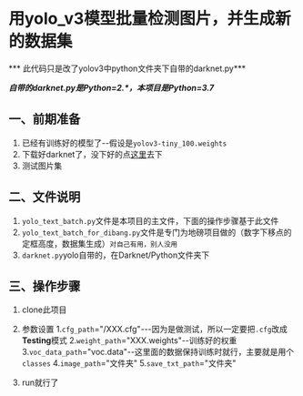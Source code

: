 # 用yolo_v3模型批量检测图片，并生成新的数据集
*** 此代码只是改了yolov3中python文件夹下自带的darknet.py***

***自带的darknet.py是Python=2.\*，本项目是Python=3.7***
## 一、前期准备
1. 已经有训练好的模型了--假设是`yolov3-tiny_100.weights`
2. 下载好darknet了，没下好的点[这里](https://github.com/pjreddie/darknet.git)去下
3. 测试图片集

## 二、文件说明
1. `yolo_text_batch.py`文件是本项目的主文件，下面的操作步骤基于此文件
2. `yolo_text_batch_for_dibang.py`文件是专门为地磅项目做的（数字下移点的定框高度，数据集生成）`对自己有用，别人没用`
3. `darknet.py`yolo自带的，在Darknet/Python文件夹下


## 三、操作步骤
1. clone此项目
2. 参数设置 
	1.`cfg_path`="/XXX.cfg"---因为是做测试，所以一定要把`.cfg`改成**Testing**模式
    	2.`weight_path`="XXX.weights"--训练好的权重
    	3.`voc_data_path`="voc.data"--这里面的数据保持训练时就行，主要就是用个`classes`
    	4.`image_path`="文件夹"
    	5.`save_txt_path`="文件夹"

3. run就行了 
